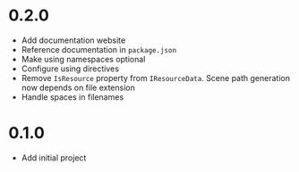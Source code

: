 # 0.2.0
- Add documentation website
- Reference documentation in `package.json`
- Make using namespaces optional
- Configure using directives
- Remove `IsResource` property from `IResourceData`. Scene path generation now depends on file extension
- Handle spaces in filenames

# 0.1.0
- Add initial project
